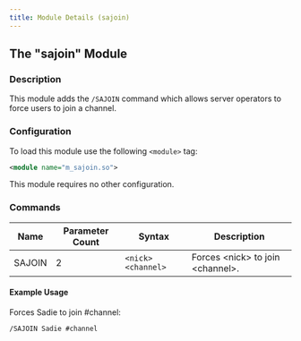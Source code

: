 ```yaml
---
title: Module Details (sajoin)
---
```


## The "sajoin" Module

### Description

This module adds the `/SAJOIN` command which allows server operators to force users to join a channel.

### Configuration

To load this module use the following `<module>` tag:

```xml
<module name="m_sajoin.so">
```

This module requires no other configuration.

### Commands

Name   | Parameter Count | Syntax             | Description
------ | --------------- | ------------------ | -----------
SAJOIN | 2               | `<nick> <channel>` | Forces &lt;nick&gt; to join &lt;channel&gt;.

#### Example Usage

Forces Sadie to join #channel:

```plaintext
/SAJOIN Sadie #channel
```
